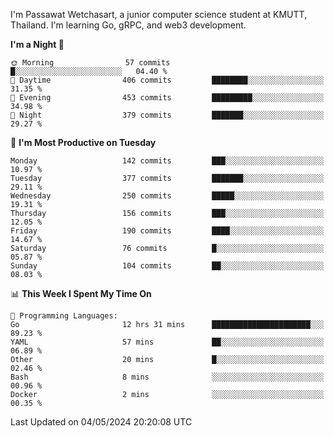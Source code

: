 
I'm Passawat Wetchasart, a junior computer science student at KMUTT, Thailand. I'm learning Go, gRPC, and web3 development.



<!--START_SECTION:waka-->
**I'm a Night 🦉** 

```text
🌞 Morning                57 commits          █░░░░░░░░░░░░░░░░░░░░░░░░   04.40 % 
🌆 Daytime                406 commits         ████████░░░░░░░░░░░░░░░░░   31.35 % 
🌃 Evening                453 commits         █████████░░░░░░░░░░░░░░░░   34.98 % 
🌙 Night                  379 commits         ███████░░░░░░░░░░░░░░░░░░   29.27 % 
```
📅 **I'm Most Productive on Tuesday** 

```text
Monday                   142 commits         ███░░░░░░░░░░░░░░░░░░░░░░   10.97 % 
Tuesday                  377 commits         ███████░░░░░░░░░░░░░░░░░░   29.11 % 
Wednesday                250 commits         █████░░░░░░░░░░░░░░░░░░░░   19.31 % 
Thursday                 156 commits         ███░░░░░░░░░░░░░░░░░░░░░░   12.05 % 
Friday                   190 commits         ████░░░░░░░░░░░░░░░░░░░░░   14.67 % 
Saturday                 76 commits          █░░░░░░░░░░░░░░░░░░░░░░░░   05.87 % 
Sunday                   104 commits         ██░░░░░░░░░░░░░░░░░░░░░░░   08.03 % 
```


📊 **This Week I Spent My Time On** 

```text
💬 Programming Languages: 
Go                       12 hrs 31 mins      ██████████████████████░░░   89.23 % 
YAML                     57 mins             ██░░░░░░░░░░░░░░░░░░░░░░░   06.89 % 
Other                    20 mins             █░░░░░░░░░░░░░░░░░░░░░░░░   02.46 % 
Bash                     8 mins              ░░░░░░░░░░░░░░░░░░░░░░░░░   00.96 % 
Docker                   2 mins              ░░░░░░░░░░░░░░░░░░░░░░░░░   00.35 % 
```


 Last Updated on 04/05/2024 20:20:08 UTC
<!--END_SECTION:waka-->

<!--
**markpassawat/markpassawat** is a ✨ _special_ ✨ repository because its `README.md` (this file) appears on your GitHub profile.

Here are some ideas to get you started:

- 🔭 I’m currently working on ...
- 🌱 I’m currently learning ...
- 👯 I’m looking to collaborate on ...
- 🤔 I’m looking for help with ...
- 💬 Ask me about ...
- 📫 How to reach me: ...
- 😄 Pronouns: He/Him
- ⚡ Fun fact: ...
-->
